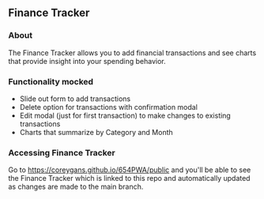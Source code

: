 ## Finance Tracker

### About

The Finance Tracker allows you to add financial transactions and see charts that provide insight into your spending behavior.

### Functionality mocked

*   Slide out form to add transactions
*   Delete option for transactions with confirmation modal
*   Edit modal (just for first transaction) to make changes to existing transactions
*   Charts that summarize by Category and Month

### Accessing Finance Tracker

Go to https://coreygans.github.io/654PWA/public and you'll be able to see the Finance Tracker which is linked to this repo and automatically updated as changes are made to the main branch.